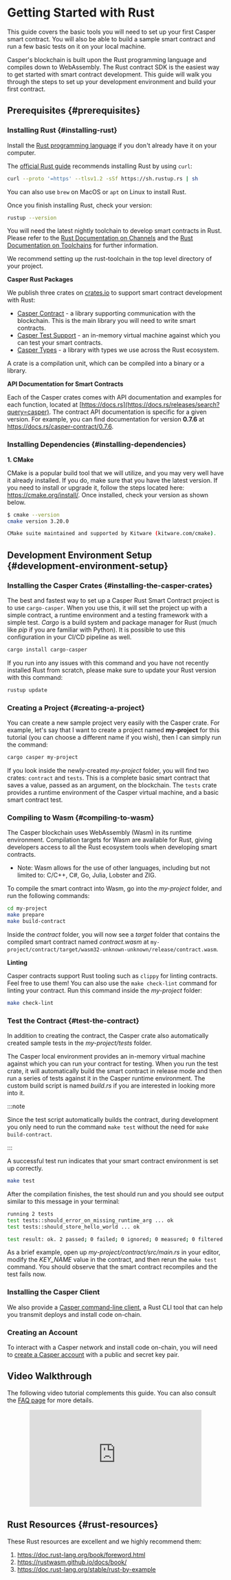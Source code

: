 # Getting Started with Rust

This guide covers the basic tools you will need to set up your first Casper smart contract. You will also be able to build a sample smart contract and run a few basic tests on it on your local machine.

Casper's blockchain is built upon the Rust programming language and compiles down to WebAssembly. The Rust contract SDK is the easiest way to get started with smart contract development. This guide will walk you through the steps to set up your development environment and build your first contract. 

## Prerequisites {#prerequisites}

### Installing Rust {#installing-rust}

Install the [Rust programming language](https://www.rust-lang.org) if you don't already have it on your computer.

The [official Rust guide](https://www.rust-lang.org/tools/install) recommends installing Rust by using `curl`:

```bash
curl --proto '=https' --tlsv1.2 -sSf https://sh.rustup.rs | sh
```

You can also use `brew` on MacOS or `apt` on Linux to install Rust.

Once you finish installing Rust, check your version:

```bash
rustup --version
```

You will need the latest nightly toolchain to develop smart contracts in Rust. Please refer to the [Rust Documentation on Channels](https://rust-lang.github.io/rustup/concepts/channels.html) and the [Rust Documentation on Toolchains](https://rust-lang.github.io/rustup/concepts/toolchains.html) for further information.

We recommend setting up the rust-toolchain in the top level directory of your project.

**Casper Rust Packages**

We publish three crates on [crates.io](https://crates.io/) to support smart contract development with Rust:

-   [Casper Contract](https://crates.io/crates/casper-contract) - a library supporting communication with the blockchain. This is the main library you will need to write smart contracts.
-   [Casper Test Support](https://crates.io/crates/casper-engine-test-support) - an in-memory virtual machine against which you can test your smart contracts.
-   [Casper Types](https://crates.io/crates/casper-types) - a library with types we use across the Rust ecosystem.

A crate is a compilation unit, which can be compiled into a binary or a library.

**API Documentation for Smart Contracts**

Each of the Casper crates comes with API documentation and examples for each function, located at [https://docs.rs](https://docs.rs/releases/search?query=casper). The contract API documentation is specific for a given version. For example, you can find documentation for version **0.7.6** at <https://docs.rs/casper-contract/0.7.6>.

### Installing Dependencies {#installing-dependencies}

**1. CMake**

CMake is a popular build tool that we will utilize, and you may very well have it already installed. If you do, make sure that you have the latest version. If you need to install or upgrade it, follow the steps located here: https://cmake.org/install/. Once installed, check your version as shown below.

```bash
$ cmake --version
cmake version 3.20.0

CMake suite maintained and supported by Kitware (kitware.com/cmake).
```

## Development Environment Setup {#development-environment-setup}

### Installing the Casper Crates {#installing-the-casper-crates}

The best and fastest way to set up a Casper Rust Smart Contract project is to use `cargo-casper`. When you use this, it will set the project up with a simple contract, a runtime environment and a testing framework with a simple test. _Cargo_ is a build system and package manager for Rust (much like _pip_ if you are familiar with Python). It is possible to use this configuration in your CI/CD pipeline as well.

```bash
cargo install cargo-casper
```

If you run into any issues with this command and you have not recently installed Rust from scratch, please make sure to update your Rust version with this command:

```bash
rustup update
```

### Creating a Project {#creating-a-project}

You can create a new sample project very easily with the Casper crate. For example, let's say that I want to create a project named **my-project** for this tutorial (you can choose a different name if you wish), then I can simply run the command:

```bash
cargo casper my-project
```

If you look inside the newly-created _my-project_ folder, you will find two crates: `contract` and `tests`. This is a complete basic smart contract that saves a value, passed as an argument, on the blockchain. The `tests` crate provides a runtime environment of the Casper virtual machine, and a basic smart contract test.

### Compiling to Wasm {#compiling-to-wasm}

The Casper blockchain uses WebAssembly (Wasm) in its runtime environment. Compilation targets for Wasm are available for Rust, giving developers access to all the Rust ecosystem tools when developing smart contracts.

* Note: Wasm allows for the use of other languages, including but not limited to: C/C++, C#, Go, Julia, Lobster and ZIG.

To compile the smart contract into Wasm, go into the _my-project_ folder, and run the following commands:

```bash
cd my-project
make prepare
make build-contract
```

Inside the _contract_ folder, you will now see a _target_ folder that contains the compiled smart contract named _contract.wasm_ at `my-project/contract/target/wasm32-unknown-unknown/release/contract.wasm`.

**Linting**

Casper contracts support Rust tooling such as `clippy` for linting contracts. Feel free to use them! You can also use the `make check-lint` command for linting your contract. Run this command inside the _my-project_ folder:

```bash
make check-lint
```

### Test the Contract {#test-the-contract}

In addition to creating the contract, the Casper crate also automatically created sample tests in the _my-project/tests_ folder.

The Casper local environment provides an in-memory virtual machine against which you can run your contract for testing. When you run the test crate, it will automatically build the smart contract in release mode and then run a series of tests against it in the Casper runtime environment. The custom build script is named _build.rs_ if you are interested in looking more into it.

:::note

Since the test script automatically builds the contract, during development you only need to run the command `make test` without the need for `make build-contract`.

:::

A successful test run indicates that your smart contract environment is set up correctly.

```bash
make test
```

After the compilation finishes, the test should run and you should see output similar to this message in your terminal:

```bash
running 2 tests
test tests::should_error_on_missing_runtime_arg ... ok
test tests::should_store_hello_world ... ok

test result: ok. 2 passed; 0 failed; 0 ignored; 0 measured; 0 filtered out; finished in 0.09s
```

As a brief example, open up _my-project/contract/src/main.rs_ in your editor, modify the _KEY_NAME_ value in the contract, and then rerun the `make test` command. You should observe that the smart contract recompiles and the test fails now.

### Installing the Casper Client

We also provide a [Casper command-line client](/workflow/setup/#the-casper-command-line-client), a Rust CLI tool that can help you transmit deploys and install code on-chain. 

### Creating an Account

To interact with a Casper network and install code on-chain, you will need to [create a Casper account](/workflow/setup/#setting-up-an-account) with a public and secret key pair.

## Video Walkthrough

The following video tutorial complements this guide. You can also consult the [FAQ page](faq/faq-developer.md) for more details.

<p align="center">
<iframe width="400" height="225" src="https://www.youtube.com/embed?v=TRmmiFBwPr0&list=PL8oWxbJ-csEqi5FP87EJZViE2aLz6X1Mj&index=2" frameborder="0" allow="accelerometer; clipboard-write; encrypted-media; gyroscope; picture-in-picture" allowfullscreen></iframe>
</p>

## Rust Resources {#rust-resources}

These Rust resources are excellent and we highly recommend them:

1.  <https://doc.rust-lang.org/book/foreword.html>
2.  <https://rustwasm.github.io/docs/book/>
3.  <https://doc.rust-lang.org/stable/rust-by-example>

